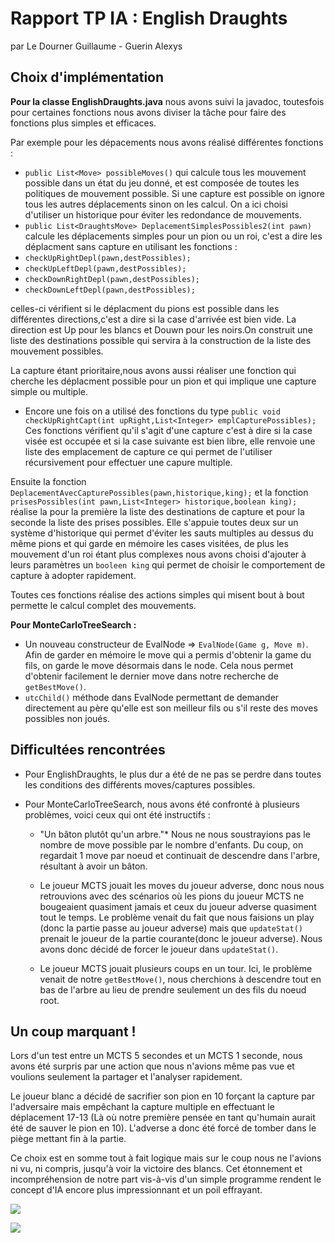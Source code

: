 # Rapport TP IA : English Draughts

par Le Dourner Guillaume - Guerin Alexys

## Choix d'implémentation

**Pour la classe EnglishDraughts.java** nous avons suivi la javadoc, toutesfois pour certaines fonctions nous avons diviser la tâche pour faire des fonctions plus simples et efficaces.

Par exemple pour les dépacements nous avons réalisé différentes fonctions :

* `public List<Move> possibleMoves()` qui calcule tous les mouvement possible dans un état du jeu donné, et est composée de toutes les politiques de mouvement possible. Si une capture est possible on ignore tous les autres déplacements sinon on les calcul. On a ici choisi d'utiliser un historique pour éviter les redondance de mouvements.
* `public List<DraughtsMove> DeplacementSimplesPossibles2(int pawn)` calcule les déplacements simples pour un pion ou un roi, c'est a dire les déplacment sans capture en utilisant les fonctions : 
* `checkUpRightDepl(pawn,destPossibles);`
* `checkUpLeftDepl(pawn,destPossibles);`
* `checkDownRightDepl(pawn,destPossibles);`
* `checkDownLeftDepl(pawn,destPossibles);`

celles-ci vérifient si le déplacment du pions est possible dans les différentes directions,c'est a dire si la case d'arrivée est bien vide. La direction est Up pour les blancs et Douwn pour les noirs.On construit une liste des destinations possible qui servira à la construction de la liste des mouvement possibles.

La capture étant prioritaire,nous avons aussi réaliser une fonction qui cherche les déplacment possible pour un pion et qui implique une capture simple ou multiple.

* Encore une fois on a utilisé des fonctions du type 
`public void checkUpRightCapt(int upRight,List<Integer> emplCapturePossibles);`
Ces fonctions vérifient qu'il s'agit d'une capture c'est à dire si la case visée est occupée et si la case suivante est bien libre, elle renvoie une liste des emplacement de capture ce qui permet de l'utiliser récursivement pour effectuer une capure multiple.

Ensuite la fonction `DeplacementAvecCapturePossibles(pawn,historique,king);` et la fonction `prisesPossibles(int pawn,List<Integer> historique,boolean king);` réalise la pour la première la liste des destinations de capture et pour la seconde la liste des prises possibles. Elle s'appuie toutes deux sur un système d'historique qui permet d'éviter les sauts multiples au dessus du même pions et qui garde en mémoire les cases visitées, de plus les mouvement d'un roi étant plus complexes nous avons choisi d'ajouter à leurs paramètres un `booleen king` qui permet de choisir le comportement de capture à adopter rapidement.


Toutes ces fonctions réalise des actions simples qui misent bout à bout permette le calcul complet des mouvements.



**Pour MonteCarloTreeSearch :**
* Un nouveau constructeur de EvalNode => `EvalNode(Game g, Move m)`. Afin de garder en mémoire le move qui a permis d'obtenir la game du fils, on garde le move désormais dans le node. Cela nous permet d'obtenir facilement le dernier move dans notre recherche de `getBestMove()`.
* `utcChild()` méthode dans EvalNode permettant de demander directement au père qu'elle est son meilleur fils ou s'il reste des moves possibles non joués.
   
 




## Difficultées rencontrées

* Pour EnglishDraughts, le plus dur a été de ne pas se perdre dans toutes les conditions des différents moves/captures possibles.

* Pour MonteCarloTreeSearch, nous avons été confronté à plusieurs problèmes, voici ceux qui ont été instructifs  :
    * "Un bâton plutôt qu'un arbre."* Nous ne nous soustrayions pas le nombre de move possible par le nombre d'enfants. Du coup, on regardait 1 move par noeud et continuait de descendre dans l'arbre, résultant à avoir un bâton.
    
    * Le joueur MCTS jouait les moves du joueur adverse, donc nous nous retrouvions avec des scénarios où les pions du joueur MCTS ne bougeaient quasiment jamais et ceux du joueur adverse quasiment tout le temps. Le problème venait du fait que nous faisions un play (donc la partie passe au joueur adverse) mais que `updateStat()` prenait le joueur de la partie courante(donc le joueur adverse). Nous avons donc décidé de forcer le joueur dans `updateStat()`.
    
    * Le joueur MCTS jouait plusieurs coups en un tour. Ici, le problème venait de notre `getBestMove()`, nous cherchions à descendre tout en bas de l'arbre au lieu de prendre seulement un des fils du noeud root.

    
## Un coup marquant !

Lors d'un test entre un MCTS 5 secondes et un MCTS 1 seconde, nous avons été surpris par une action que nous n'avions même pas vue et voulions seulement la partager et l'analyser rapidement.

Le joueur blanc a décidé de sacrifier son pion en 10 forçant la capture par l'adversaire mais empêchant la capture multiple en effectuant le déplacement 17-13 (Là où notre première pensée en tant qu'humain aurait été de sauver le pion en 10). L'adverse a donc été forcé de tomber dans le piège mettant fin à la partie.

Ce choix est en somme tout à fait logique mais sur le coup nous ne l'avions ni vu, ni compris, jusqu'à voir la victoire des blancs. Cet étonnement et incompréhension de notre part vis-à-vis d'un simple programme rendent le concept d'IA encore plus impressionnant et un poil effrayant.

![](https://i.imgur.com/9ccxMGU.png)

![](https://i.imgur.com/dFO1NXL.png)
